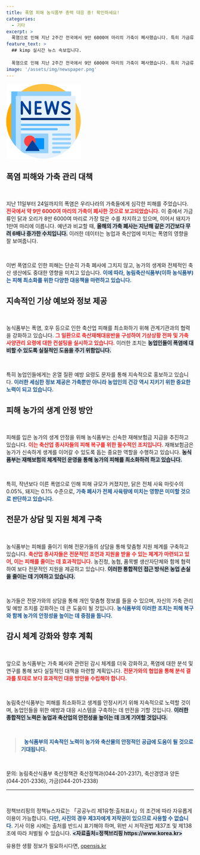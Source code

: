 ```yaml
---
title: 폭염 피해 농식품부 총력 대응 중! 확인하세요!
categories:
  - 기타
excerpt: >
  폭염으로 인해 지난 2주간 전국에서 9만 6000여 마리의 가축이 폐사했습니다. 특히 가금류 피해가 심각한 가운데, 농식품부는 신속한 대처 방안을 마련 중입니다. 이 상황이 식품 공급에 미치는 영향은 미미할 것으로 보입니다.
feature_text: >
  ## kimp 실시간 뉴스 속보입니다.

  폭염으로 인해 지난 2주간 전국에서 9만 6000여 마리의 가축이 폐사했습니다. 특히 가금류 피해가 심각한 가운데, 농식품부는 신속한 대처 방안을 마련 중입니다. 이 상황이 식품 공급에 미치는 영향은 미미할 것으로 보입니다.
image: '/assets/img/newspaper.png'
---
```


<p><img src="/assets/img/newspaper.png" alt="kimplant 속보" /></p>

<h2 data-ke-size="size26">폭염 피해와 가축 관리 대책</h2>

<p data-ke-size="size16">&nbsp;</p>

<p>지난 11일부터 24일까지의 폭염은 우리나라의 가축들에게 심각한 피해를 주었습니다. <b><span style="color: #ee2323;">전국에서 약 9만 6000여 마리의 가축이 폐사한 것으로 보고되었습니다.</span></b> 이 중에서 가금류인 닭과 오리가 8만 6000여 마리로 가장 많은 수를 차지하고 있으며, 이어서 돼지가 1만여 마리에 이릅니다. 예년과 비교할 때, <b><span style="background-color: #21538527;">올해의 가축 폐사는 지난해 같은 기간보다 무려 6배나 증가한 수치입니다.</span></b> 이러한 데이터는 농업과 축산업에 미치는 폭염의 영향을 잘 보여줍니다. </p>

<p data-ke-size="size16">&nbsp;</p>

<p>이번 폭염으로 인한 피해는 단순히 가축 폐사에 그치지 않고, 농가의 생계와 전체적인 축산 생산에도 중대한 영향을 미치고 있습니다. <b><span style="color: #1a5490;">이에 따라, 농림축산식품부(이하 농식품부)는 피해 최소화를 위한 다양한 대응책을 마련하고 있습니다.</span></b> </p>

<h2 data-ke-size="size26">지속적인 기상 예보와 정보 제공</h2>

<p data-ke-size="size16">&nbsp;</p>

<p>농식품부는 폭염, 호우 등으로 인한 축산업 피해를 최소화하기 위해 관계기관과의 협력을 강화하고 있습니다. <b><span style="color: #ee2323;">그 일환으로 축산재해대응반을 구성하여 기상상황 전파 및 가축 사양관리 요령에 대한 컨설팅을 실시하고 있습니다.</span></b> 이러한 조치는 <b><span style="background-color: #21538527;">농업인들이 폭염에 대비할 수 있도록 실질적인 도움을 주기 위함입니다.</span></b> </p>

<p data-ke-size="size16">&nbsp;</p>

<p>특히 농업인들에게는 온열 질환 예방 요령도 문자를 통해 지속적으로 홍보하고 있습니다. <b><span style="color: #1a5490;">이러한 세심한 정보 제공은 가축뿐만 아니라 농업인의 건강 역시 지키기 위한 중요한 노력이 되고 있습니다.</span></b></p>

<h2 data-ke-size="size26">피해 농가의 생계 안정 방안</h2>

<p data-ke-size="size16">&nbsp;</p>

<p>피해를 입은 농가의 생계 안정을 위해 농식품부는 신속한 재해보험금 지급을 추진하고 있습니다. <b><span style="color: #ee2323;">이는 축산업 종사자들의 피해 복구를 위한 필수적인 조치입니다.</span></b> 재해보험금은 농가가 신속하게 생계를 이어갈 수 있도록 돕는 중요한 역할을 수행하고 있습니다. <b><span style="background-color: #21538527;">농식품부는 재해보험의 체계적인 운영을 통해 농가의 피해를 최소화하려 하고 있습니다.</span></b></p>

<p data-ke-size="size16">&nbsp;</p>

<p>특히, 작년보다 이른 폭염으로 인해 피해 규모가 커졌지만, 닭은 전체 사육 마릿수의 0.05%, 돼지는 0.1% 수준으로, <b><span style="color: #1a5490;">가축 폐사가 전체 사육량에 미치는 영향은 미미할 것으로 판단하고 있습니다.</span></b> </p>

<h2 data-ke-size="size26">전문가 상담 및 지원 체계 구축</h2>

<p data-ke-size="size16">&nbsp;</p>

<p>농식품부는 피해를 줄이기 위해 전문가들의 상담을 통해 맞춤형 지원 체계를 구축하고 있습니다. <b><span style="color: #ee2323;">축산업 종사자들은 전문적인 조언과 지원을 받을 수 있는 체계가 마련되고 있어, 이는 피해를 줄이는 데 효과적입니다.</span></b> 농진청, 농협, 품목별 생산자단체와 함께 협력하여 보다 전문적인 지원을 제공하고 있습니다. <b><span style="background-color: #21538527;">이러한 통합적인 접근 방식은 농업 손실을 줄이는 데 기여하고 있습니다.</span></b></p>

<p data-ke-size="size16">&nbsp;</p>

<p>농가들은 전문가와의 상담을 통해 개인 맞춤형 정보를 들을 수 있으며, 자신의 가축 관리 및 예방 조치를 강화하는 데 큰 도움이 될 것입니다. <b><span style="color: #1a5490;">농식품부의 이러한 조치는 피해 복구와 함께 농가의 안정성을 높이는 데 중점을 둡니다.</span></b></p>

<h2 data-ke-size="size26">감시 체계 강화와 향후 계획</h2>

<p data-ke-size="size16">&nbsp;</p>

<p>앞으로 농식품부는 가축 폐사와 관련된 감시 체계를 더욱 강화하고, 폭염에 대한 분석 및 연구를 통해 보다 실질적인 대책을 마련할 계획입니다. <b><span style="color: #ee2323;">전문가와의 협업을 통해 분석 결과를 토대로 보다 효과적인 대응 방안을 수립해야 합니다.</span></b> </p>

<p data-ke-size="size16">&nbsp;</p>

<p>농림축산식품부는 피해를 최소화하고 생계를 안정시키기 위해 지속적으로 노력할 것이며, 농업인들을 위한 예방과 대응 시스템을 구축하는 데 만전을 기할 것입니다. <b><span style="background-color: #21538527;">이러한 종합적인 노력은 농업과 축산업의 안전성을 높이는 데 크게 기여할 것입니다.</span></b></p>

<p data-ke-size="size16">&nbsp;</p>

<blockquote>
  <p>&nbsp; <b><span style="color: #1a5490;">농식품부의 지속적인 노력이 농가와 축산물의 안정적인 공급에 도움이 될 것으로 기대됩니다.</span></b> </p>
</blockquote>

<p data-ke-size="size16">&nbsp;</p>

<p>문의: 농림축산식품부 축산정책관 축산정책과(044-201-2317), 축산경영과 양돈(044-201-2336), 가금(044-201-2338)</p>

<hr />

<p data-ke-size="size16">&nbsp;</p>

<p>정책브리핑의 정책뉴스자료는 「공공누리 제1유형:출처표시」의 조건에 따라 자유롭게 이용이 가능합니다. <b><span style="color: #1a5490;">다만, 사진의 경우 제3자에게 저작권이 있으므로 사용할 수 없습니다.</span></b> 기사 이용 시에는 출처를 반드시 표기해야 하며, 위반 시 저작권법 제37조 및 제138조에 따라 처벌될 수 있습니다. <b><span style="background-color: #21538527;">&lt;자료출처=정책브리핑 https://www.korea.kr></span></b></p>
유용한 생활 정보가 필요하시다면, <a href="https://opensis.kr" rel="dofollow">opensis.kr</a>


